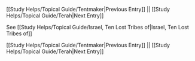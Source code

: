 [[Study Helps/Topical Guide/Tentmaker|Previous Entry]]  ||  [[Study Helps/Topical Guide/Terah|Next Entry]]

 See [[Study Helps/Topical Guide/Israel, Ten Lost Tribes of|Israel, Ten Lost Tribes of]]

[[Study Helps/Topical Guide/Tentmaker|Previous Entry]]  ||  [[Study Helps/Topical Guide/Terah|Next Entry]]